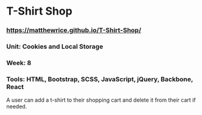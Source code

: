 # T-Shirt Shop
### https://matthewrice.github.io/T-Shirt-Shop/
### Unit: Cookies and Local Storage
### Week: 8
### Tools: HTML, Bootstrap, SCSS, JavaScript, jQuery, Backbone, React

A user can add a t-shirt to their shopping cart and delete it from their cart if needed.
